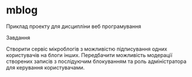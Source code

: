 mblog
==============

Приклад проекту для дисципліни веб програмування 

Завдання

Створити сервіс мікроблогів з можливістю підписування одних користувачів на блоги інших. 
Передбачити можливість модерації створених записів з послідуючим блокуванням та роль адміністратора 
для керування користувачами.


